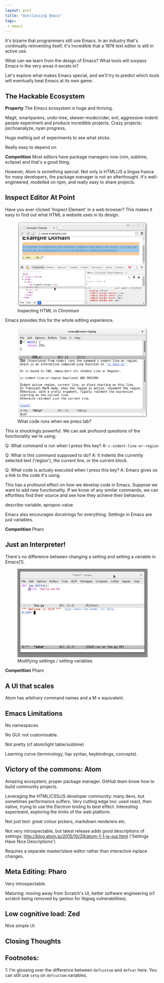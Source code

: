 ```yaml
--- 
layout: post
title: "Outclassing Emacs"
tags:
 - emacs
---
```


It's bizarre that programmers still use Emacs. In an industry that's
continually reinventing itself, it's incredible that a 1976 text
editor is still in active use.

What can we learn from the design of Emacs? What tools will surpass
Emacs in the very areas it excels in?

Let's explore what makes Emacs special, and we'll try to predict which
tools will eventually beat Emacs at its own game.

## The Hackable Ecosystem

**Property** The Emacs ecosystem is huge and thriving.

Magit, smartparens, undo-tree, skewer-mode/cider, evil, aggressive-indent: people experiment and produce
incredible projects. Crazy projects: pschoanalyze, nyan progress, 

Huge melting pot of experiments to see what sticks.

Really easy to depend on 

**Competition** Most editors have package managers now (vim, sublime,
eclipse) and that's a good thing.

However, Atom is something special. Not only is HTML/JS a lingua
franca for many developers, the package manager is not an
afterthought. It's well-engineered, modelled on npm, and really easy
to share projects.

## Inspect Editor At Point

Have you ever clicked 'Inspect Element' in a web browser? This makes
it easy to find out what HTML a website uses in its design.

<figure>
    <img src="/assets/inspect_element_chromium.png">
    <figcaption>Inspecting HTML in Chromium</figcaption>
</figure>

Emacs provides this for the whole editing experience.

<figure>
    <img src="/assets/emacs_describe_tab.png">
    <figcaption>What code runs when we press tab?</figcaption>
</figure>

This is shockingly powerful. We can ask profound questions of the
functionality we're using:

Q: What command is run when I press this key?
A: `c-indent-line-or-region`

Q: What is this command supposed to do?
A: It indents the currently selected text ('region'), the current
line, or the current block.

Q: What code is actualy executed when I press this key?
A: Emacs gives us a link to the code it's using.

This has a profound effect on *how* we develop code in Emacs. Suppose we
want to add new functionality. If we know of any similar commands, we
can effortless find their source and see how they achieve their
behaviour.

describe-variable, apropos-value

Emacs also encourages docstrings for everything. Settings in Emacs are
just variables.

**Competition** Pharo

## Just an Interpreter!

There's no difference between changing a setting and setting a
variable in Emacs[1].

<figure>
    <img src="/assets/python_settings.gif">
    <figcaption>Modifying settings / setting variables</figcaption>
</figure>

**Competition** Pharo

## A UI that scales

Atom has arbitrary command names and a M-x equivalent.

## Emacs Limitations

No namespaces.

No GUI: not customisable.

Not pretty (cf atom/light table/sublime)

Learning curve (terminology, lisp syntax, keybindings, concepts).

## Victory of the commons: Atom

Amazing ecosystem, proper package manager. GitHub team know how to
build community projects.

Leveraging the HTML/CSS/JS developer community: many devs, but
sometimes performance suffers. Very cutting edge too: used react, then
native, trying to use the Electron tooling to best effect. Interesting
experiment, exploring the limits of the web platform.

Not just text: great colour pickers, markdown renderers etc.

Not very introspectable, but latest release adds good descriptions of
settings: http://blog.atom.io/2015/10/29/atom-1-1-is-out.html
('Settings Have Nice Descriptions')

Requires a separate master/slave editor rather than interactive
inplace changes.

## Meta Editing: Pharo

Very introspectable.

Maturing: moving away from Scratch's UI, better software engineering
(cf scratch being removed by gentoo for libjpeg vulnerabilities).

## Low cognitive load: Zed

Nice simple UI.

## Closing Thoughts

## Footnotes:

1: I'm glossing over the difference between `defcustom` and `defvar`
here. You can still use `setq` on `defcustom` variables.
